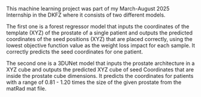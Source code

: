 This machine learning project was part of my March-August 2025 Internship in the DKFZ where it consists of two different models.

The first one is a forest regressor model that inputs the coordinates of the template (XYZ) of the prostate of a single patient and outputs the predicted coordinates of the seed positions (XYZ) that are placed correctly, using the lowest objective function value as the weight loss impact for each sample.
It correctly predicts the seed coordinates for one patient.

The second one is a 3DUNet model that inputs the prostate architecture in a XYZ cube and outputs the predicted XYZ cube of seed Coordinates that are inside the prostate cube dimensions. It predicts the coordinates for patients with a range of 0.81 - 1.20 times the size of the given prostate from the matRad mat file.
